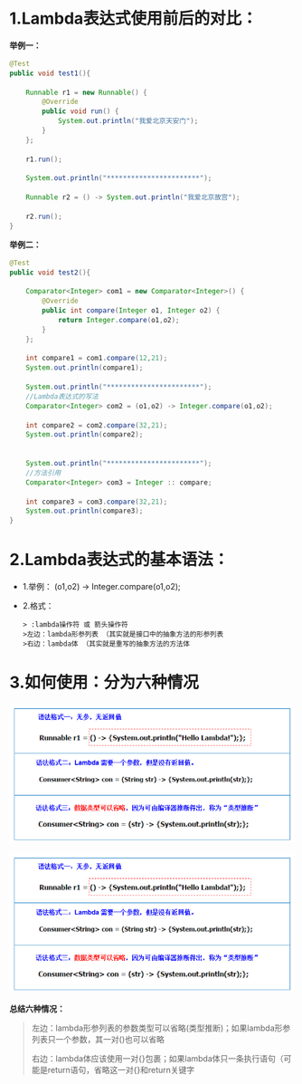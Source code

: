 # 1.Lambda表达式使用前后的对比：
**举例一：**
```java
@Test
public void test1(){

    Runnable r1 = new Runnable() {
        @Override
        public void run() {
            System.out.println("我爱北京天安门");
        }
    };

    r1.run();

    System.out.println("***********************");

    Runnable r2 = () -> System.out.println("我爱北京故宫");

    r2.run();
}
```
**举例二：**
```java
@Test
public void test2(){

    Comparator<Integer> com1 = new Comparator<Integer>() {
        @Override
        public int compare(Integer o1, Integer o2) {
            return Integer.compare(o1,o2);
        }
    };

    int compare1 = com1.compare(12,21);
    System.out.println(compare1);

    System.out.println("***********************");
    //Lambda表达式的写法
    Comparator<Integer> com2 = (o1,o2) -> Integer.compare(o1,o2);

    int compare2 = com2.compare(32,21);
    System.out.println(compare2);


    System.out.println("***********************");
    //方法引用
    Comparator<Integer> com3 = Integer :: compare;

    int compare3 = com3.compare(32,21);
    System.out.println(compare3);
}
```
# 2.Lambda表达式的基本语法：
* 1.举例： (o1,o2) -> Integer.compare(o1,o2);


* 2.格式：


      > :lambda操作符 或 箭头操作符
      >左边：lambda形参列表 （其实就是接口中的抽象方法的形参列表
      >右边：lambda体 （其实就是重写的抽象方法的方法体

# 3.如何使用：分为六种情况

![img1](../Chapter_14/img/ch14-1-1.bmp)

![img2](../Chapter_14/img/ch14-1-2.bmp)


**总结六种情况：**
>左边：lambda形参列表的参数类型可以省略(类型推断)；如果lambda形参列表只一个参数，其一对()也可以省略
>
>右边：lambda体应该使用一对{}包裹；如果lambda体只一条执行语句（可能是return语句，省略这一对{}和return关键字











